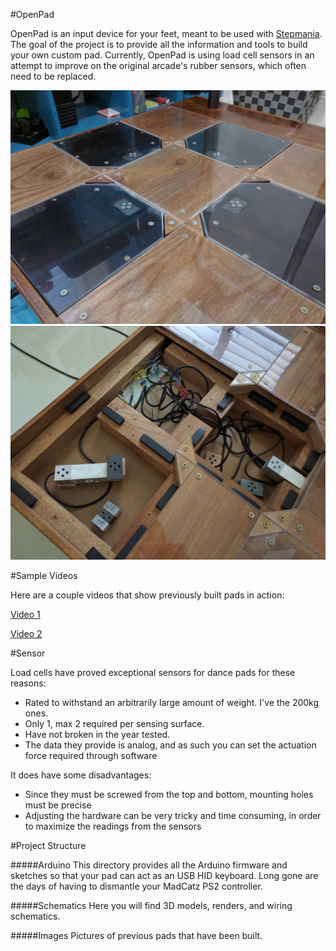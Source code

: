 #OpenPad

OpenPad is an input device for your feet, meant to be used with [Stepmania](https://github.com/stepmania/stepmania). The goal of the project is to provide all the information and tools to build your own custom pad. Currently, OpenPad is using load cell sensors in an attempt to improve on the original arcade's rubber sensors, which often need to be replaced.

<img src="/Images/Surface.jpg" width="600">
<img src="/Images/PIU0.jpg" width="600">

#Sample Videos

Here are a couple videos that show previously built pads in action:

[Video 1](https://goo.gl/photos/KiCTnwc1QsV53fR2A)

[Video 2](https://www.youtube.com/watch?v=cm8mnnq7L38)


#Sensor

Load cells have proved exceptional sensors for dance pads for these reasons:

* Rated to withstand an arbitrarily large amount of weight. I've the 200kg ones.
* Only 1, max 2 required per sensing surface.
* Have not broken in the year tested.
* The data they provide is analog, and as such you can set the actuation force required through software

It does have some disadvantages:

* Since they must be screwed from the top and bottom, mounting holes must be precise
* Adjusting the hardware can be very tricky and time consuming, in order to maximize the readings from the sensors

#Project Structure

#####Arduino
This directory provides all the Arduino firmware and sketches so that your pad can act as an USB HID keyboard. Long gone are the days of having to dismantle your MadCatz PS2 controller.

#####Schematics
Here you will find 3D models, renders, and wiring schematics.

#####Images
Pictures of previous pads that have been built.